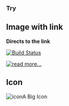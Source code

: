 ### Try
## Image with link

**Directs to the link**

[![Build Status](https://img.shields.io/travis/angular/angular-cli/master.svg?label=travis)](https://dillinger.io/)



[![read more...]()](http://apisrv-dashboard-prod-1100.zreem.com/pages/customers/search)

## Icon

![icon](http://www.iconshock.com/img_jpg/SOPHISTIQUE/communications/jpg/256/car_icon.jpg)A Big Icon
